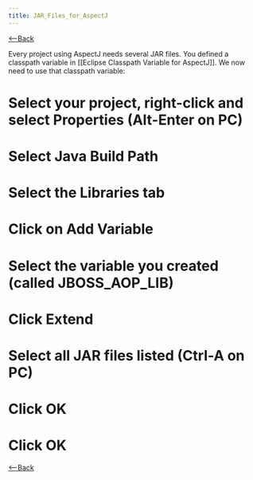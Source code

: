 ```yaml
---
title: JAR_Files_for_AspectJ
---
```

[<--Back]({{site.pagesurl}}/Environment_Configuration_for_AspectJ)

Every project using AspectJ needs several JAR files. You defined a classpath variable in [[Eclipse Classpath Variable for AspectJ]]. We now need to use that classpath variable:

# Select your project, right-click and select **Properties** (Alt-Enter on PC)
# Select **Java Build Path**
# Select the **Libraries** tab
# Click on **Add Variable**
# Select the variable you created (called JBOSS_AOP_LIB)
# Click **Extend**
# Select all JAR files listed (Ctrl-A on PC)
# Click **OK**
# Click **OK**

[<--Back]({{site.pagesurl}}/Environment_Configuration_for_AspectJ)
